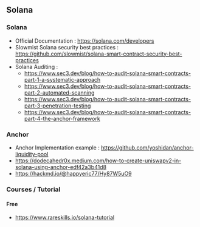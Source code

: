 ## Solana
### Solana
- Official Documentation : https://solana.com/developers
- Slowmist Solana security best practices : https://github.com/slowmist/solana-smart-contract-security-best-practices
- Solana Auditing :
    - https://www.sec3.dev/blog/how-to-audit-solana-smart-contracts-part-1-a-systematic-approach
    -  https://www.sec3.dev/blog/how-to-audit-solana-smart-contracts-part-2-automated-scanning
    -  https://www.sec3.dev/blog/how-to-audit-solana-smart-contracts-part-3-penetration-testing
    -  https://www.sec3.dev/blog/how-to-audit-solana-smart-contracts-part-4-the-anchor-framework
### Anchor
- Anchor Implementation example : https://github.com/yoshidan/anchor-liquidity-pool
- https://dodecahedr0x.medium.com/how-to-create-uniswapv2-in-solana-using-anchor-edf42a3b41d8
- https://hackmd.io/@happyeric77/Hy87W5uO9

### Courses / Tutorial
#### Free
- https://www.rareskills.io/solana-tutorial